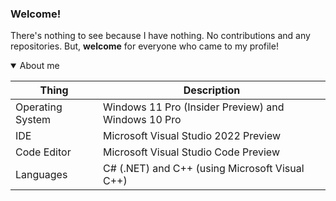 <!--
### Hi there 👋
-->

### Welcome!
There's nothing to see because I have nothing. No contributions and any repositories. But, **welcome** for everyone who came to my profile!

<details open>
<summary>About me</summary>
  
  |      Thing       |                      Description                    |
  |------------------|-----------------------------------------------------|
  | Operating System | Windows 11 Pro (Insider Preview) and Windows 10 Pro |
  |       IDE        | Microsoft Visual Studio 2022 Preview                |
  |   Code Editor    | Microsoft Visual Studio Code Preview                |
  |    Languages     | C# (.NET) and C++ (using Microsoft Visual C++)      |
  
</details>

<!--
**unsignedchar-256/unsignedchar-256** is a ✨ _special_ ✨ repository because its `README.md` (this file) appears on your GitHub profile.

Here are some ideas to get you started:

- 🔭 I’m currently working on ...
- 🌱 I’m currently learning ...
- 👯 I’m looking to collaborate on ...
- 🤔 I’m looking for help with ...
- 💬 Ask me about ...
- 📫 How to reach me: ...
- 😄 Pronouns: ...
- ⚡ Fun fact: ...
-->

